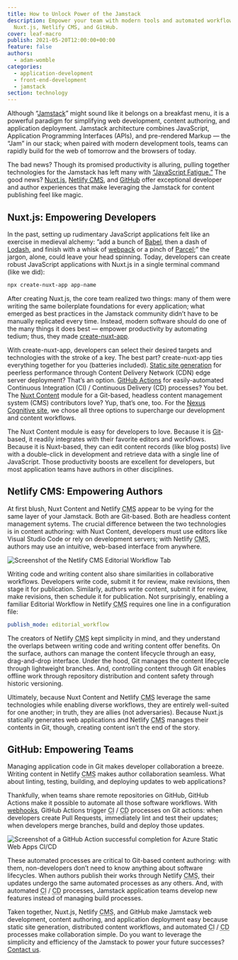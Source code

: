 ```yaml
---
title: How to Unlock Power of the Jamstack
description: Empower your team with modern tools and automated workflows through
  Nuxt.js, Netlify CMS, and GitHub.
cover: leaf-macro
publish: 2021-05-20T12:00:00+00:00
feature: false
authors:
  - adam-womble
categories:
  - application-development
  - front-end-development
  - jamstack
section: technology
---
```

Although “[Jamstack](https://jamstack.org)” might sound like it belongs on a breakfast menu, it is a powerful paradigm for simplifying web development, content authoring, and application deployment. Jamstack architecture combines JavaScript, Application Programming Interfaces (APIs), and pre-rendered Markup — the “Jam” in our stack; when paired with modern development tools, teams can rapidly build for the web of tomorrow and the browsers of today.

The bad news? Though its promised productivity is alluring, pulling together technologies for the Jamstack has left many with [“JavaScript Fatigue.”](https://css-tricks.com/javascript-fatigue/) The good news? [Nuxt.js](https://nuxtjs.org), [Netlify <abbr title="Content Management System">CMS</abbr>](https://www.netlifycms.org), and [GitHub](https://github.com) offer exceptional developer and author experiences that make leveraging the Jamstack for content publishing feel like magic.

## Nuxt.js: Empowering Developers

In the past, setting up rudimentary JavaScript applications felt like an exercise in medieval alchemy: ”add a bunch of [Babel](https://babeljs.io), then a dash of [Lodash](https://lodash.com), and finish with a whisk of [webpack](https://webpack.js.org) or a pinch of [Parcel](https://parceljs.org);” the jargon, alone, could leave your head spinning. Today, developers can create robust JavaScript applications with Nuxt.js in a single terminal command (like we did):

```bash
npx create-nuxt-app app-name
```

After creating Nuxt.js, the core team realized two things: many of them were writing the same boilerplate foundations for every application; what emerged as best practices in the Jamstack community didn’t have to be manually replicated every time. Instead, modern software should do one of the many things it does best — empower productivity by automating tedium; thus, they made [create-nuxt-app](https://nuxtjs.org/docs/2.x/get-started/installation#using-create-nuxt-app).

With create-nuxt-app, developers can select their desired targets and technologies with the stroke of a key. The best part? create-nuxt-app ties everything together for you (batteries included). [Static site generation](https://nuxtjs.org/docs/2.x/concepts/static-site-generation) for peerless performance through Content Delivery Network (CDN) edge server deployment? That’s an option. [GitHub Actions](https://github.com/features/actions) for easily-automated Continuous Integration (CI) / Continuous Delivery (CD) processes? You bet. The [Nuxt Content](https://content.nuxtjs.org) module for a Git-based, headless content management system (CMS) contributors love? Yup, that’s one, too. For the [Nexus Cognitive site](https://github.com/Nexus-Cognitive/website), we chose all three options to supercharge our development and content workflows.

The Nuxt Content module is easy for developers to love. Because it is [Git](https://git-scm.com)-based, it readily integrates with their favorite editors and workflows. Because it is Nuxt-based, they can edit content records (like blog posts) live with a double-click in development and retrieve data with a single line of JavaScript. Those productivity boosts are excellent for developers, but most application teams have authors in other disciplines.

## Netlify CMS: Empowering Authors

At first blush, Nuxt Content and Netlify <abbr title="Content Management System">CMS</abbr> appear to be vying for the same layer of your Jamstack. Both are Git-based. Both are headless content management sytems. The crucial difference between the two technologies is in content authoring: with Nuxt Content, developers must use editors like Visual Studio Code or rely on development servers; with Netlify <abbr title="Content Management System">CMS</abbr>, authors may use an intuitive, web-based interface from anywhere.

![Screenshot of the Netlify CMS Editorial Workflow Tab](/images/netlify-cms-editorial-workflow.png)

Writing code and writing content also share similarities in collaborative workflows. Developers write code, submit it for review, make revisions, then stage it for publication. Similarly, authors write content, submit it for review, make revisions, then schedule it for publication. Not surprisingly, enabling a familiar Editorial Workflow in Netlify <abbr title="Content Management System">CMS</abbr> requires one line in a configuration file:

```yaml
publish_mode: editorial_workflow
```

The creators of Netlify <abbr title="Content Management System">CMS</abbr> kept simplicity in mind, and they understand the overlaps between writing code and writing content offer benefits. On the surface, authors can manage the content lifecycle through an easy, drag-and-drop interface. Under the hood, Git manages the content lifecycle through lightweight branches. And, controlling content through Git enables offline work through repository distribution and content safety through historic versioning.

Ultimately, because Nuxt Content and Netlify <abbr title="Content Management System">CMS</abbr> leverage the same technologies while enabling diverse workflows, they are entirely well-suited for one another; in truth, they are allies (not adversaries). Because Nuxt.js statically generates web applications and Netlify <abbr title="Content Management System">CMS</abbr> manages their contents in Git, though, creating content isn’t the end of the story.

## GitHub: Empowering Teams

Managing application code in Git makes developer collaboration a breeze. Writing content in Netlify <abbr title="Content Management System">CMS</abbr> makes author collaboration seamless. What about linting, testing, building, and deploying updates to web applications?

Thankfully, when teams share remote repositories on GitHub, GitHub Actions make it possible to automate all those software workflows. With [webhooks](https://docs.microsoft.com/en-us/aspnet/webhooks/), GitHub Actions trigger <abbr title="Continuous Integration">CI</abbr> / <abbr title="Continuous Delivery">CD</abbr> processes on Git actions: when developers create Pull Requests, immediately lint and test their updates; when developers merge branches, build and deploy those updates.

![Screenshot of a GitHub Action successful completion for Azure Static Web Apps CI/CD](/images/github-actions-ci-cd.png)

These automated processes are critical to Git-based content authoring: with them, non-developers don’t need to know anything about software lifecycles. When authors publish their works through Netlify <abbr title="Content Management System">CMS</abbr>, their updates undergo the same automated processes as any others. And, with automated <abbr title="Continuous Integration">CI</abbr> / <abbr title="Continuous Delivery">CD</abbr> processes, Jamstack application teams develop new features instead of managing build processes.

Taken together, Nuxt.js, Netlify <abbr title="Content Management System">CMS</abbr>, and GitHub make Jamstack web development, content authoring, and application deployment easy because static site generation, distributed content workflows, and automated <abbr title="Continuous Integration">CI</abbr> / <abbr title="Continuous Delivery">CD</abbr> processes make collaboration simple. Do you want to leverage the simplicity and efficiency of the Jamstack to power your future successes? [Contact us](mailto:outcomes@nexuscognitive.com).
